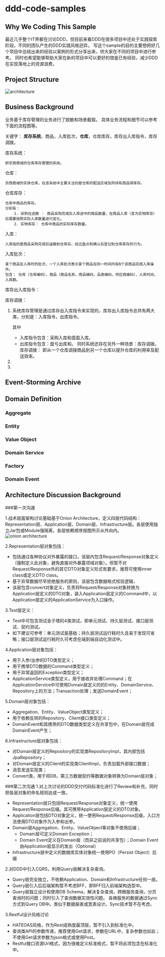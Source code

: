 # ddd-code-samples

## Why We Coding This Sample
最近几乎整个IT界都在讨论DDD，但目前来看DDD在很多项目中还处于实践探索阶段，不同的团队产生的DDD实践风格迥异。
写这个sample的目的主要想把好几个项目中总结出来的经验以案例的形式分享出来，供大家在不同的项目中进行参考。
同时也希望能够帮助大家在新的项目中可以更好的借鉴已有经验，减少DDD在实现落地上的资源浪费。

## Project Structure

![architecture](documents/architecture.jpg)

## Business Background

业务基于库存管理的业务进行了脱敏和场景截取。 具体业务流程和细节可以参考下面的流程图等。

关键字： **库存系统**，商品，入库批次，**仓库**，仓库库存，库存出入库指令，库存调拨。

库存系统：
   
    即京西商城的仓库库存管理的系统。

仓库：

    京西商城的实体仓库，在该系统中主要关注的是仓库的配送区域及所持有商品得库存。

仓库库存：

    仓库中商品的库存。
    分别有：
        1. 采购在途数 ： 商品采购完成后入库途中的商品数量，在商品入库（变为实物库存）后需要按照实际入库数量进行变化。
        2. 实物库存： 仓库中商品的实际库存数量。
    
入库：
    
    入库指的是商品采购完成后运输到仓库后，经过盘点和确认后登记到仓库库存的行为。
    
入库批次：
    
    某个商品在入库时的批次，一个入库批次表示某个商品在同一时间内有N个该商品完成入库操作。
    包含： 仓库（仓库编码），商品（商品名称，商品编码，品类编码，供应商编码），入库时间，入库数。

库存出入库指令：



库存调拨：


1. 系统库存管理是通过库存出入库指令来实现的，库存出入库指令总共有两大类，分别是：入库指令，出库指令。 
   
   其中
    * 入库指令包含：采购入库和盘盈入库。 
    * 出库指令包含：盘亏出库和。
   同时系统还存在另外一种场景：库存调拨。
   库存调拨： 即从一个仓库调拨商品到另一个仓库以提升仓库的利用率及配送效率。
2. 
3. 


## Event-Storming Archive


## Domain Definition

### Aggregate

### Entity

### Value Object

### Domain Service

### Factory

### Domain Event


## Architecture Discussion Background
###第一次沟通

1.战术层面架构讨论基础基于Onion Architecture，定义四层代码结构：Representation层、Application层、Domain层、Infrastructure层。各层使用独立Jar包或Module强隔离，各层依赖顺序按图所示从外向内。
  ![onion architecture](documents/onion.png)
  
2.Representation层对象包括：
* 包括通过各种协议对外暴露的接口，该层内包含Request/Response对象定义（强制定义此对象，避免直接对外暴露领域对象）。但暂不对Request/Response外的其它DTO对象定义形式有要求，推荐可使用inner class或定义DTO class。
* 基于异常数据尽早拒绝服务的原则，该层包含数据格式校验逻辑，
* 该层包含convert对象定义，负责将Request/Response对象转换为Application层定义的DTO对象，装入Application层定义的Command中，以Application层定义的ApplicationService为入口操作。

3.Test层定义：
* Test中可包含测试金子塔的4类测试，即单元测试、持久层测试、接口层测试、契约测试。
* 如下建议可参考：单元测试是基础；持久层测试运行耗时久且易于发现可省略；接口层测试运行耗时久可考虑在端到端自动化测试中。

4.Application层对象包括：
* 用于入参/出参的DTO类型定义；
* 用于携带DTO数据的Command类型定义；
* 用于异常返回的Exception类型定义；
* ApplicationService类型定义，用于接收并处理Command；在ApplicationService中可使用Domain层定义的的Entity、DomainService、Repository上的方法；Transaction处理；发送DomainEvent；

5.Domain层对象包括：
* Aggregation、Entity、ValueObject类型定义；
* 用于依赖反转的Repository、Client接口类型定义；
* DomainEvent和其携带的DTO数据类型定义在共享包中，在Domain层完成DomainEvent产生；

6.Infrastructure层对象包括：
* 对Domain层定义的Repository的实现类RepositoryImpl，其内部包括JpaRepository；
* 对Domain层定义的Client的实现类ClientImpl，负责加载外部接口数据；
* 消息发送实现类；
* Convert类，用于将DB，第三方数据契约等数据对象转换为Domain层对象；

###第二次沟通
1.对上次讨论的DDD交付代码标准化进行了Review和补充，同时把各层对象的命名规则达成一致。
* Representation层只包括Request/Response对象定义，统一使用Request/Response后缀。其可携带Application层定义的DTO对象。
* Application层包括DTO对象定义，统一使用Request/Response后缀，入口方法使用DTO对象作为入参和出参。
* Domain层Aggregation、Entity、ValueObject等对象不使用后缀；
   * Domain层可定义Domain Exception；
   * Domain Event定义在Domain层（而非之前说的共享包）；Domain Event由Application层显示的发出（Optional）
* Infrastructure层中定义的数据库实体对象统一使用PO（Persist Object）后缀

2.对DDD中引入CQRS，利用Query层解决复杂查询。
* Query层完全独立，不依赖Application、Domain和Infrastructure任何一层。
* Query层引入后后端架构暂不考虑BFF，即BFF归入前端架构选型中。
* Query层独立设计和使用DB Schema，解决复杂查询，跨微服务查询，分页查询时的问题；同时引入了查询数据实效性问题。
   各微服务的数据通过Sync方式到Query DB中。类似于数据报表或宽表设计。Sync技术暂不在考虑。

3.Restful设计风格讨论
* HATEOAS风格，作为Rest成熟度最顶层，暂不引入到标准化中。
* 查询类API的参数传递，推荐使用Get请求，参数在URL中，复杂参数也如此；不使用Get请求参数为json格式或使用Post。
* Restful接口资源Url格式，因为很难定义标准格式，暂不将此项包含在标准化中。

